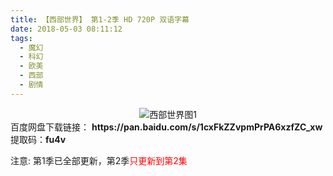 ```yaml
---
title: 【西部世界】 第1-2季 HD 720P 双语字幕
date: 2018-05-03 08:11:12
tags:
  - 魔幻
  - 科幻
  - 欧美
  - 西部
  - 剧情 
---
```

<div align=center>
    <img src="/assets/images/a/xbsj/1.jpg" alt="西部世界图1">
</div>
<!-- more -->
百度网盘下载链接：
<b>https://pan.baidu.com/s/1cxFkZZvpmPrPA6xzfZC_xw</b>
提取码：<b>fu4v</b>

注意: 第1季已全部更新，第2季<span style="color: red">只更新到第2集</span>